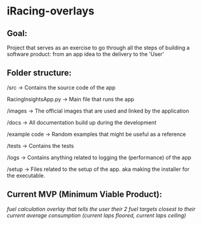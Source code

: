 # iRacing-overlays
## Goal:

 Project that serves as an exercise to go through all the steps of building a software product: from an app idea to the delivery to the 'User'
 
## Folder structure:

/src                        -> Contains the source code of the app

RacingInsightsApp.py        -> Main file that runs the app

/images                     -> The official images that are used and linked by the application

/docs                       -> All documentation build up during the development

/example code               -> Random examples that might be useful as a reference

/tests                      -> Contains the tests 

/logs                       -> Contains anything related to logging the (performance) of the app

/setup                      -> Files related to the setup of the app. aka making the installer for the executable.

## Current MVP (Minimum Viable Product):

*fuel calculation overlay that tells the user their 2 fuel targets closest to their current average consumption (current laps floored, current laps ceiling)*

